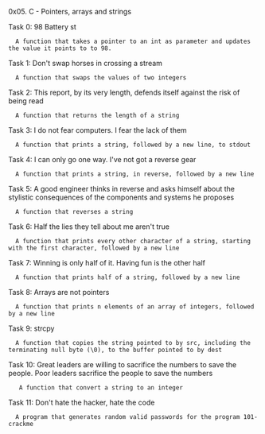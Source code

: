 0x05. C - Pointers, arrays and strings

Task 0: 98 Battery st

      A function that takes a pointer to an int as parameter and updates the value it points to to 98.
Task 1: Don't swap horses in crossing a stream

      A function that swaps the values of two integers
Task 2: This report, by its very length, defends itself against the risk of being read

      A function that returns the length of a string
Task 3: I do not fear computers. I fear the lack of them

      A function that prints a string, followed by a new line, to stdout
Task 4: I can only go one way. I've not got a reverse gear

      A function that prints a string, in reverse, followed by a new line
Task 5: A good engineer thinks in reverse and asks himself about the stylistic consequences of the components and systems he proposes

      A function that reverses a string
Task 6: Half the lies they tell about me aren't true

      A function that prints every other character of a string, starting with the first character, followed by a new line
Task 7: Winning is only half of it. Having fun is the other half

      A function that prints half of a string, followed by a new line
Task 8: Arrays are not pointers

      A function that prints n elements of an array of integers, followed by a new line
Task 9: strcpy

      A function that copies the string pointed to by src, including the terminating null byte (\0), to the buffer pointed to by dest
Task 10: Great leaders are willing to sacrifice the numbers to save the people. Poor leaders sacrifice the people to save the numbers

       A function that convert a string to an integer
Task 11: Don't hate the hacker, hate the code

      A program that generates random valid passwords for the program 101-crackme
